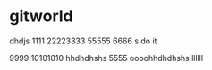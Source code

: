 # gitworld
dhdjs
1111
22223333
55555
6666
s do it

9999
10101010
hhdhdhshs
5555
oooohhdhdhshs
llllll